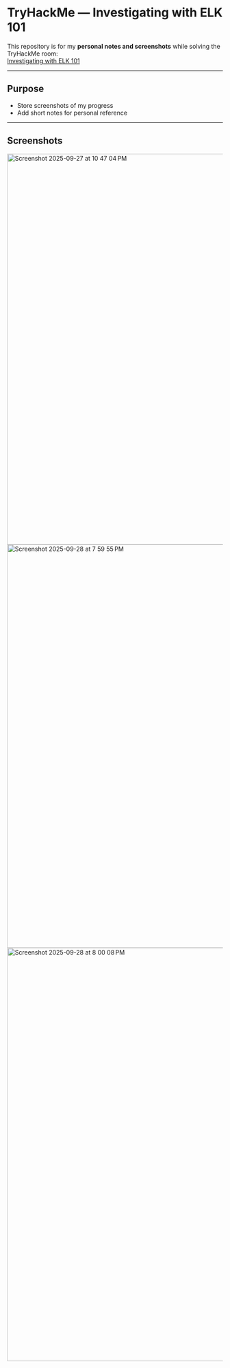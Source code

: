 # TryHackMe — Investigating with ELK 101

This repository is for my **personal notes and screenshots** while solving the TryHackMe room:  
[Investigating with ELK 101](https://tryhackme.com/room/investigatingwithelk101)

---

## Purpose
- Store screenshots of my progress  
- Add short notes for personal reference  

---

## Screenshots

<img width="1519" height="910" alt="Screenshot 2025-09-27 at 10 47 04 PM" src="https://github.com/user-attachments/assets/fa286f94-06b3-469a-9d01-b2e0f197a9df" />
<img width="1914" height="940" alt="Screenshot 2025-09-28 at 7 59 55 PM" src="https://github.com/user-attachments/assets/23d4579e-0f1d-40f4-9e28-84c6babdcea2" />
<img width="1500" height="963" alt="Screenshot 2025-09-28 at 8 00 08 PM" src="https://github.com/user-attachments/assets/2de5a270-ee54-42ff-86c9-f7b2efea88a4" />


